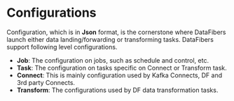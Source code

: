 # Configurations

Configuration, which is in **Json** format, is the cornerstone where DataFibers launch either data landing/forwarding or transforming tasks. DataFibers support following level configurations.

* **Job**: The configuration on jobs, such as schedule and control, etc.
* **Task**: The configuration on tasks specific on Connect or Transform task.
* **Connect**: This is mainly configuration used by Kafka Connects, DF and 3rd party Connects.
* **Transform**: The configurations used by DF data transformation tasks.


